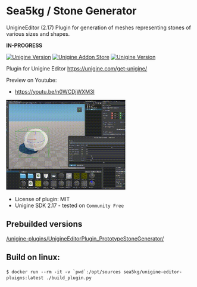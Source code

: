 # Sea5kg / Stone Generator

UnigineEditor (2.17) Plugin for generation of meshes representing stones of various sizes and shapes.

**IN-PROGRESS**

[![Unigine Version](https://img.shields.io/badge/Unigine-2.17-yellow.svg)](https://developer.unigine.com/en/docs/2.17/) [![Unigine Addon Store](https://img.shields.io/badge/Unigine-AddonStore-black.svg)](https://store.unigine.com/add-on/1ee2ef39-4458-6124-aefe-dbe1b97903ce/description) [![Unigine Version](https://img.shields.io/badge/Youtube-Playlist-red.svg)](https://youtube.com/playlist?list=PL-Ky59xTi1WRCFocly-FhrFLLKwdbqEkO&feature=shared)


Plugin for Unigine Editor https://unigine.com/get-unigine/

Preview on Youtube:
- https://youtu.be/n0WCDjWXM3I

![preview](preview.gif)



* License of plugin: MIT
* Unigine SDK 2.17 - tested on `Community Free`


## Prebuilded versions

[/unigine-plugins/UnigineEditorPlugin_PrototypeStoneGenerator/](https://sea-kg.com/files/unigine-plugins/UnigineEditorPlugin_PrototypeStoneGenerator/)


## Build on linux:

```
$ docker run --rm -it -v `pwd`:/opt/sources sea5kg/unigine-editor-pluigns:latest ./build_plugin.py
```
